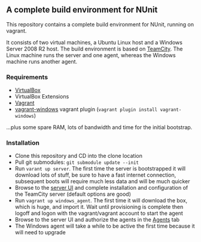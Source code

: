 ## A complete build environment for NUnit

This repository contains a complete build environment for NUnit, running on vagrant. 

It consists of two virtual machines, a Ubuntu Linux host and a Windows Server 2008 R2 host.
The build environment is based on [TeamCity](http://www.jetbrains.com/teamcity/).
The Linux machine runs the server and one agent, whereas the Windows machine runs another agent.

### Requirements

- [VirtualBox](https://www.virtualbox.org/)
- VirtualBox Extensions
- [Vagrant](http://www.vagrantup.com/)
- [vagrant-windows](https://github.com/WinRb/vagrant-windows) vagrant plugin (`vagrant plugin install vagrant-windows`)

...plus some spare RAM, lots of bandwidth and time for the initial bootstrap.

### Installation

- Clone this repository and CD into the clone location
- Pull git submodules: `git submodule update --init`
- Run `varant up server`. The first time the server is bootstrapped it will download lots of stuff, be sure to have a fast internet connection, subsequent boots will require much less data and will be much quicker
- Browse to the [server UI](http://192.168.30.10:8111) and complete installation and configuration of the TeamCity server (default options are good)
- Run `vagrant up windows_agent`. The first time it will download the box, which is huge, and import it. Wait until provisioning is complete then logoff and logon with the vagrant/vagrant account to start the agent
- Browse to the server UI and authorize the agents in the [Agents](http://192.168.30.10:8111/agents.html?tab=unauthorizedAgents) tab
- The Windows agent will take a while to be active the first time because it will need to upgrade
